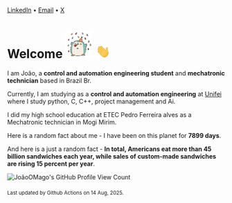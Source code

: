 [LinkedIn](https://www.linkedin.com/in/joão-pedro-gozzoli-b95641301/) &bull;
[Email](joaopedrogozzoli@gmail.com) &bull;
[X](https://x.com/jpp12prado)

# Welcome <img src="happy.gif" height="64px" /> <img src="wave.gif" height="32px" />

I am João, a  **control and automation engineering student** and **mechatronic technician** based in Brazil Br.

Currently, I am studying as a **control and automation engineering** at [Unifei](https://unifei.edu.br) where I study python, C, C++, project management and Ai.

I did my high school education at ETEC Pedro Ferreira alves as a Mechatronic technician in Mogi Mirim.

Here is a random fact about me - I have been on this planet for **7899 days**.

And here is a just a random fact -  **In total, Americans eat more than 45 billion sandwiches each year, while sales of custom-made sandwiches are rising 15 percent per year**.

![JoãoOMago's GitHub Profile View Count](https://komarev.com/ghpvc/?username=JoaoOMago)

<sub>Last updated by Github Actions on 14 Aug, 2025.</sub>
